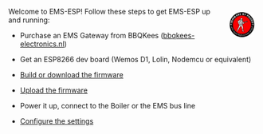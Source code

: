 <img style="margin: 10px 10px; float:right; width:10%" src="_media/logo/logo-proddy-fw.jpg" alt="EMS-ESP Logo"></img>

Welcome to EMS-ESP! Follow these steps to get EMS-ESP up and running:

- Purchase an EMS Gateway from BBQKees ([bbqkees-electronics.nl](https://bbqkees-electronics.nl))

- Get an ESP8266 dev board (Wemos D1, Lolin, Nodemcu or equivalent)
- [Build or download the firmware](Building-firmware)
- [Upload the firmware](Uploading-firmware)
- Power it up, connect to the Boiler or the EMS bus line
- [Configure the settings](Configure-firmware)
